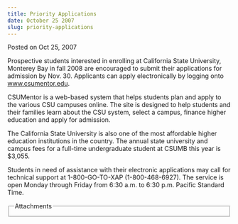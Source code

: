 ```yaml
---
title: Priority Applications
date: October 25 2007
slug: priority-applications
---
```


 
<span class="date">Posted on Oct 25, 2007 </span>
<p>
  Prospective students interested in enrolling at California State University,
  Monterey Bay in fall 2008 are encouraged to submit their applications for
  admission by Nov. 30. Applicants can apply electronically by logging onto
  <a href="https://www.csumentor.edu" rel="nofollow">www.csumentor.edu</a>.
</p>
<p>
  CSUMentor is a web-based system that helps students plan and apply to the
  various CSU campuses online. The site is designed to help students and their
  families learn about the CSU system, select a campus, finance higher education
  and apply for admission.
</p>
<p>
  The California State University is also one of the most affordable higher
  education institutions in the country. The annual state university and campus
  fees for a full-time undergraduate student at CSUMB this year is $3,055.
</p>
<p>
  Students in need of assistance with their electronic applications may call for
  technical support at 1-800-GO-TO-XAP (1-800-468-6927). The service is open
  Monday through Friday from 6:30 a.m. to 6:30 p.m. Pacific Standard Time.
</p>
<fieldset class="fieldgroup group-attachments">
  <legend>Attachments</legend>
  <div class="field field-type-emvideo field-field-attach-video">
    <div class="field-items">
      <div class="field-item odd">
        <div class="emvideo emvideo-video emvideo-" />
      </div>
    </div>
  </div>
</fieldset>
 
